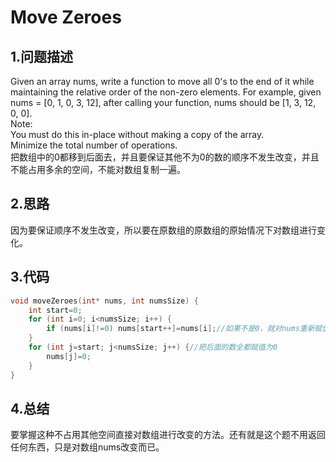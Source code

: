 Move Zeroes
======

1.问题描述
------

Given an array nums, write a function to move all 0's to the end of it while maintaining the relative order of the non-zero elements. 
For example, given nums = [0, 1, 0, 3, 12], after calling your function, nums should be [1, 3, 12, 0, 0]. <br>
Note:<br>
You must do this in-place without making a copy of the array.<br>
Minimize the total number of operations.<br>
把数组中的0都移到后面去，并且要保证其他不为0的数的顺序不发生改变，并且不能占用多余的空间，不能对数组复制一遍。<br>

2.思路
-----

因为要保证顺序不发生改变，所以要在原数组的原数组的原始情况下对数组进行变化。<br>

3.代码
------

```c
void moveZeroes(int* nums, int numsSize) {
    int start=0;
    for (int i=0; i<numsSize; i++) {
        if (nums[i]!=0) nums[start++]=nums[i];//如果不是0，就对nums重新赋值即可
    }
    for (int j=start; j<numsSize; j++) {//把后面的数全都赋值为0
        nums[j]=0;
    }
}
```
4.总结
---

要掌握这种不占用其他空间直接对数组进行改变的方法。还有就是这个题不用返回任何东西，只是对数组nums改变而已。
